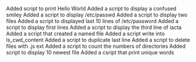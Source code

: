 Added script to print Hello World
Added a script to display a confused smiley
Added a script to display /etc/passwd
Added a script to display two files
Added a script to displayed last 10 lines of /etc/password
Added a script to display first lines
Added a script to display the third line of iacta
Added a script that created a named file
Added a script write into ls_cwd_content
Added a script to duplicate last line
Added a script to delete files with .js ext
Added a script to count the numbers of directories
Added script to display 10 newest file
Added a csript that print unique words

